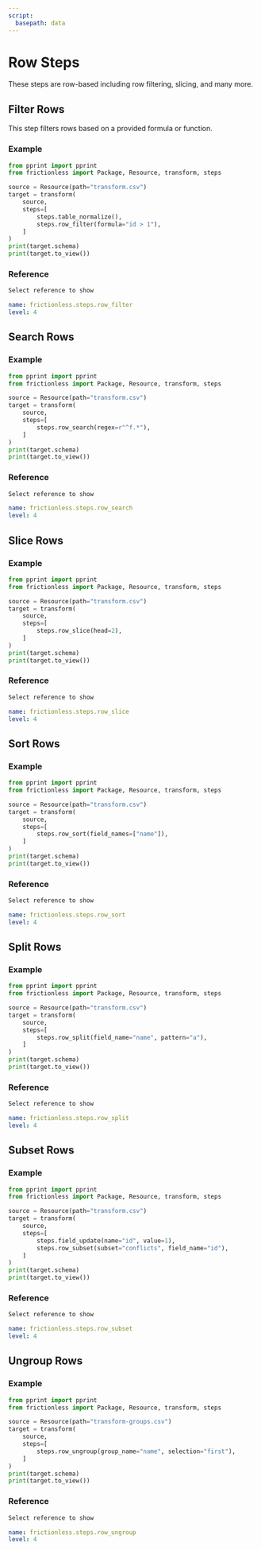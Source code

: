```yaml
---
script:
  basepath: data
---
```


# Row Steps

These steps are row-based including row filtering, slicing, and many more.

## Filter Rows

This step filters rows based on a provided formula or function.

### Example

```python script tabs=Python
from pprint import pprint
from frictionless import Package, Resource, transform, steps

source = Resource(path="transform.csv")
target = transform(
    source,
    steps=[
        steps.table_normalize(),
        steps.row_filter(formula="id > 1"),
    ]
)
print(target.schema)
print(target.to_view())
```

### Reference

```markdown tabs=Select
Select reference to show
```

```yaml reference tabs=row_filter
name: frictionless.steps.row_filter
level: 4
```

## Search Rows

### Example

```python script tabs=Python
from pprint import pprint
from frictionless import Package, Resource, transform, steps

source = Resource(path="transform.csv")
target = transform(
    source,
    steps=[
        steps.row_search(regex=r"^f.*"),
    ]
)
print(target.schema)
print(target.to_view())
```

### Reference

```markdown tabs=Select
Select reference to show
```

```yaml reference tabs=row_search
name: frictionless.steps.row_search
level: 4
```

## Slice Rows

### Example

```python script tabs=Python
from pprint import pprint
from frictionless import Package, Resource, transform, steps

source = Resource(path="transform.csv")
target = transform(
    source,
    steps=[
        steps.row_slice(head=2),
    ]
)
print(target.schema)
print(target.to_view())
```

### Reference

```markdown tabs=Select
Select reference to show
```

```yaml reference tabs=row_slice
name: frictionless.steps.row_slice
level: 4
```

## Sort Rows

### Example

```python script tabs=Python
from pprint import pprint
from frictionless import Package, Resource, transform, steps

source = Resource(path="transform.csv")
target = transform(
    source,
    steps=[
        steps.row_sort(field_names=["name"]),
    ]
)
print(target.schema)
print(target.to_view())
```

### Reference

```markdown tabs=Select
Select reference to show
```

```yaml reference tabs=row_sort
name: frictionless.steps.row_sort
level: 4
```

## Split Rows

### Example

```python script tabs=Python
from pprint import pprint
from frictionless import Package, Resource, transform, steps

source = Resource(path="transform.csv")
target = transform(
    source,
    steps=[
        steps.row_split(field_name="name", pattern="a"),
    ]
)
print(target.schema)
print(target.to_view())
```

### Reference

```markdown tabs=Select
Select reference to show
```

```yaml reference tabs=row_split
name: frictionless.steps.row_split
level: 4
```

## Subset Rows

### Example

```python script tabs=Python
from pprint import pprint
from frictionless import Package, Resource, transform, steps

source = Resource(path="transform.csv")
target = transform(
    source,
    steps=[
        steps.field_update(name="id", value=1),
        steps.row_subset(subset="conflicts", field_name="id"),
    ]
)
print(target.schema)
print(target.to_view())
```

### Reference

```markdown tabs=Select
Select reference to show
```

```yaml reference tabs=row_subset
name: frictionless.steps.row_subset
level: 4
```

## Ungroup Rows

### Example

```python script tabs=Python
from pprint import pprint
from frictionless import Package, Resource, transform, steps

source = Resource(path="transform-groups.csv")
target = transform(
    source,
    steps=[
        steps.row_ungroup(group_name="name", selection="first"),
    ]
)
print(target.schema)
print(target.to_view())
```

### Reference

```markdown tabs=Select
Select reference to show
```

```yaml reference tabs=row_ungroup
name: frictionless.steps.row_ungroup
level: 4
```
